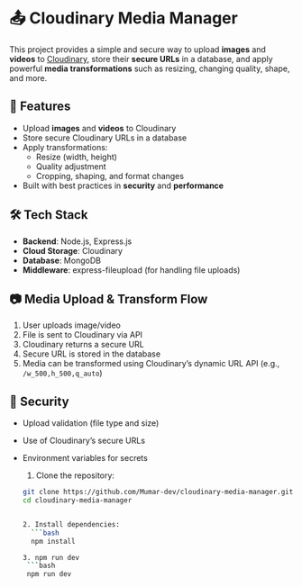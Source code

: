 # 📤 Cloudinary Media Manager

This project provides a simple and secure way to upload **images** and **videos** to [Cloudinary](https://cloudinary.com/), store their **secure URLs** in a database, and apply powerful **media transformations** such as resizing, changing quality, shape, and more.

## 🚀 Features

- Upload **images** and **videos** to Cloudinary
- Store secure Cloudinary URLs in a database
- Apply transformations:
  - Resize (width, height)
  - Quality adjustment
  - Cropping, shaping, and format changes
- Built with best practices in **security** and **performance**

## 🛠️ Tech Stack

- **Backend**: Node.js, Express.js
- **Cloud Storage**: Cloudinary
- **Database**: MongoDB
- **Middleware**: express-fileupload (for handling file uploads)

## 📷 Media Upload & Transform Flow

1. User uploads image/video
2. File is sent to Cloudinary via API
3. Cloudinary returns a secure URL
4. Secure URL is stored in the database
5. Media can be transformed using Cloudinary’s dynamic URL API (e.g., `/w_500,h_500,q_auto`)

## 🔐 Security

- Upload validation (file type and size)
- Use of Cloudinary’s secure URLs
- Environment variables for secrets

  1. Clone the repository:
   ```bash
   git clone https://github.com/Mumar-dev/cloudinary-media-manager.git
   cd cloudinary-media-manager


  2. Install dependencies:
     ```bash
     npm install

  3. npm run dev
    ```bash
    npm run dev

